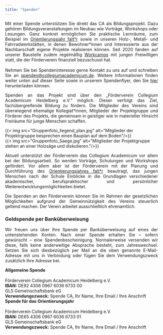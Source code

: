 ```yaml
---
title: "Spenden"
---
```

<p style="text-align: justify">
Mit einer Spende unterstützen Sie direkt das CA als Bildungsprojekt. Dazu gehören Bildungsveranstaltungen im Neubau wie Vorträge, Workshops oder Lesungen. Ganz konkret ermöglichen Sie praktische Lernräume, zum Beispiel im <a href="https://faltr.de/">Orientierungsjahr falt*r</a> sowie in unseren Holz-, Metall- und Fahrradwerkstätten, in denen Bewohner*innen und Interessierte aus der Nachbarschaft eigene Projekte realisieren können. 
Seit 2020 fanden auf unserer Baustelle zudem regelmäßig <a href="https://collegiumacademicum.de/aktionen/">Workcamps</a> mit jungen Freiwilligen statt, die der Förderverein finanziell bezuschusst hat.
<br><br>
Nehmen Sie bei Spendeninteresse gerne Kontakt zu uns auf und schreiben Sie an <a href="mailto:spenden@collegiumacademicum.de">spenden@collegiumacademicum.de</a>. Weitere Informationen finden weiter unten auf dieser Seite sowie in unserem Spendenflyer, den Sie <a href="/media/2023_Spendenflyer_digital.pdf">hier</a> herunterladen können.
</p>

<section class="grid-col">
  <p style="text-align:justify">
  Spenden an das Projekt sind über den „Förderverein Collegium Academicum
  Heidelberg e.V.“ möglich. Dieser verfolgt das Ziel, fachübergreifende
  Bildung zu fördern. Die Mitglieder des Vereins sind überwiegend ehemalige
  Kollegiat*innen, Mitglieder der Projektgruppe und Förderer des Projekts, die
  gemeinsam in geistiger wie in materieller Hinsicht Freiräume für
  junge Menschen schaffen.
  </p>
  {{< img src="Gruppenfoto_liegend_plan.jpg" alt="Mitglieder der Projektrgruppe besprechen einen Bauplan auf dem Boden"/>}}
</section>

<section class="grid-col">
  {{< img src="Gruppenfoto_Saege.jpg" alt="Mitglieder der Projektgruppe stehen an einer Holzsäge und diskutieren."/>}}
  <p style="text-align:justify">
  Aktuell unterstützt der Förderverein das Collegium Academicum
  vor allem bei der Bildungsarbeit. So werden Vorträge,
  Schulungen und Workshops gefördert. Vor allem aber ist der Förderverein mit der Planung
  und Durchführung des <a href="https://faltr.de/">Orientierungsjahres falt*r</a> beautragt, das jungen Menschen nach der Schule Einblicke in die Grundlagen verschiedener akademischer, berufspraktischer und persönlicher Weiterentwicklungsmöglichkeiten bietet. 
  </p>
</section>


<p style="text-align: justify">
Die Spenden an den Förderverein können Sie im Rahmen der gesetzlichen
Möglichkeiten aufgrund der Gemeinnützigkeit des Vereins steuerlich geltend
machen. Der Verein arbeitet ausschließlich ehrenamtlich.
</p>

### Geldspende per Banküberweisung
<p style="text-align: justify">
Wir freuen uns über Ihre Spende per Banküberweisung auf eines der untenstehenden Konten. Nach einer Spende erhalten Sie – sofern gewünscht – eine Spendenbescheinigung. Normalerweise versenden wir diese, falls keine anderweitige Absprache besteht, zum Jahreswechsel. Setzen Sie sich diesbezüglich per Mail an die oben genannte E-Mail-Adresse mit uns in Verbindung oder fügen Sie dem Verwendungszweck zusätzlich Ihre Adresse bei.
</p>

<div class="notification is-primary">
  <b>Allgemeine Spende</b><br><br>
  Förderverein Collegium Academicum Heidelberg e.V.<br>
  <b>IBAN:</b> DE92 4306 0967 6036 6733 00<br>
  GLS Gemeinschaftsbank eG<br>
  <b>Verwendungszweck:</b> Spende CA, Ihr Name, Ihre Email / Ihre Anschrift
</div>

<div class="notification is-secondary">
  <b>Spende für das Orientierungsjahr</b><br><br>
  Förderverein Collegium Academicum Heidelberg e.V.<br>
  <b>IBAN:</b> DE65 4306 0967 6036 6733 01<br>
  GLS Gemeinschaftsbank eG<br>
  <b>Verwendungszweck:</b> Spende CA, Ihr Name, Ihre Email / Ihre Anschrift
</div>

